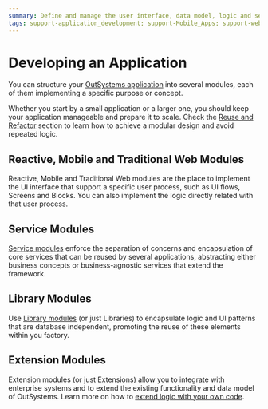 ```yaml
---
summary: Define and manage the user interface, data model, logic and security of your OutSystems applications.
tags: support-application_development; support-Mobile_Apps; support-webapps; support-webapps-overview
---
```


# Developing an Application

You can structure your [OutSystems application](../getting-started/right-app.md) into several modules, each of them implementing a specific purpose or concept.

Whether you start by a small application or a larger one, you should keep your application manageable and prepare it to scale. Check the [Reuse and Refactor](reuse-and-refactor/intro.md) section to learn how to achieve a modular design and avoid repeated logic.

## Reactive, Mobile and Traditional Web Modules

Reactive, Mobile and Traditional Web modules are the place to implement the UI interface that support a specific user process, such as UI flows, Screens and Blocks. You can also implement the logic directly related with that user process.

## Service Modules

[Service modules](reuse-and-refactor/services.md) enforce the separation of concerns and encapsulation of core services that can be reused by several applications, abstracting either business concepts or business-agnostic services that extend the framework.

## Library Modules

Use [Library modules](reuse-and-refactor/libraries.md) (or just Libraries) to encapsulate logic and UI patterns that are database independent, promoting the reuse of these elements within you factory.

## Extension Modules

Extension modules (or just Extensions) allow you to integrate with enterprise systems and to extend the existing functionality and data model of OutSystems. Learn more on how to [extend logic with your own code](../extensibility-and-integration/integration-studio/getting-started/intro.md).

